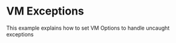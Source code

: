 VM Exceptions
=============

This example explains how to set VM Options to handle uncaught exceptions
